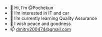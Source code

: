 - 👋 Hi, I’m @Pochekun
- 👀 I’m interested in IT and car
- 🌱 I’m currently learning Quality Assurance
- 💞️ I wish peace and goodness
- 📫 dmitry200474@gmail.com

<!---
Pochekun/Pochekun is a ✨ special ✨ repository because its `README.md` (this file) appears on your GitHub profile.
You can click the Preview link to take a look at your changes.
--->
